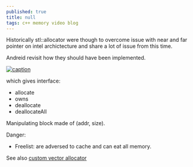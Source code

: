 ```yaml
---
published: true
title: null
tags: c++ memory video blog
---
```

Historically stl::allocator were though to overcome issue with near and far pointer on intel archictecture and share a lot of issue from this time.

Andreid revisit how they should have been implemented.

[![caption](https://img.youtube.com/vi/LIb3L4vKZ7U/0.jpg)](https://www.youtube.com/watch?v=LIb3L4vKZ7U)

which gives interface:
- allocate
- owns
- deallocate
- deallocateAll

Manipulating block made of (addr, size).

Danger:
- Freelist: are adversed to cache and can eat all memory.

See also [custom vector allocator](https://upcoder.com/6/custom-vector-allocation/)
